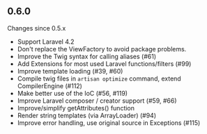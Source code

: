 ## 0.6.0

Changes since 0.5.x

 - Support Laravel 4.2
 - Don't replace the ViewFactory to avoid package problems.
 - Improve the Twig syntax for calling aliases (#61)
 - Add Extensions for most used Laravel functions/filters (#99)
 - Improve template loading (#39, #60)
 - Compile twig files in `artisan optimize` command, extend CompilerEngine (#112)
 - Make better use of the IoC (#56, #119)
 - Improve Laravel composer / creator support (#59, #66)
 - Improve/simplify getAttributes() function
 - Render string templates (via ArrayLoader) (#94)
 - Improve error handling, use original source in Exceptions (#115)
